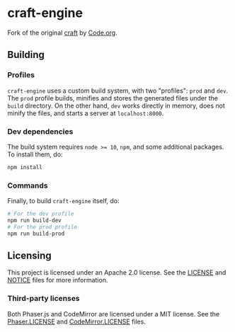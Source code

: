 # craft-engine
Fork of the original [craft](https://github.com/code-dot-org/craft) by [Code.org](https://code.org).

## Building
### Profiles
`craft-engine` uses a custom build system, with two "profiles": `prod` and `dev`. The `prod` profile builds, minifies and stores the generated files under the `build` directory. On the other hand, `dev` works directly in memory, does not minify the files, and starts a server at `localhost:8000`.

### Dev dependencies
The build system requires `node >= 10`, `npm`, and some additional packages. To install them, do:
```sh
npm install
```

### Commands
Finally, to build `craft-engine` itself, do:
```sh
# For the dev profile
npm run build-dev
# For the prod profile
npm run build-prod
```

## Licensing
This project is licensed under an Apache 2.0 license. See the [LICENSE](https://github.com/craft-devs/craft-engine/blob/master/LICENSE) and [NOTICE](https://github.com/craft-devs/craft-engine/blob/master/NOTICE) files for more information.

### Third-party licenses
Both Phaser.js and CodeMirror are licensed under a MIT license. See the [Phaser.LICENSE](https://github.com/craft-devs/craft-engine/blob/master/Phaser.LICENSE) and [CodeMirror.LICENSE](https://github.com/craft-devs/craft-engine/blob/master/CodeMirror.LICENSE) files.
